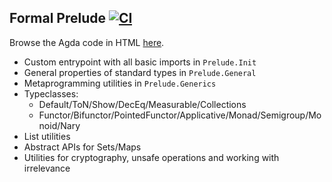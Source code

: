 ## Formal Prelude [![CI](https://github.com/omelkonian/formal-prelude/workflows/CI/badge.svg)](https://github.com/omelkonian/formal-prelude/actions)

Browse the Agda code in HTML [here](http://omelkonian.github.io/formal-prelude).

- Custom entrypoint with all basic imports in `Prelude.Init`
- General properties of standard types in `Prelude.General`
- Metaprogramming utilities in `Prelude.Generics`
- Typeclasses:
  * Default/ToN/Show/DecEq/Measurable/Collections
  * Functor/Bifunctor/PointedFunctor/Applicative/Monad/Semigroup/Monoid/Nary
- List utilities
- Abstract APIs for Sets/Maps
- Utilities for cryptography, unsafe operations and working with irrelevance

